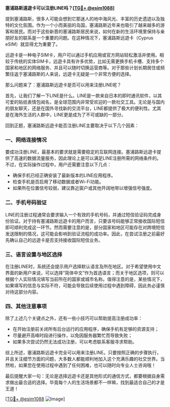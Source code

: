 **塞浦路斯遠遊卡可以注册LINE吗？[[TG💪+ @esim1088](https://t.me/s/esim1088)]**

提到塞浦路斯，很多人可能会想到它那迷人的地中海风光、丰富的历史遗迹以及独特的文化氛围。作为一个小而美丽的岛国，塞浦路斯近年来也吸引了越来越多的游客和居民。而对于这些新晋的塞浦路斯居民来说，如何在新的生活环境里保持与亲朋好友的联系是一个重要的问题。在这种情况下，塞浦路斯远遊卡（Cyprus eSIM）就显得尤为重要了。

远遊卡是一种电子SIM卡，用户可以通过手机应用或官方网站轻松激活并使用。相较于传统的实体SIM卡，远遊卡具有许多优势，比如无需更换手机卡槽、支持多个国家和地区的网络服务、并且可以随时切换运营商等。对于那些计划长期居住或频繁往返于塞浦路斯的人来说，远遊卡无疑是一个非常方便的选择。

那么问题来了：塞浦路斯远遊卡是否可以用来注册LINE呢？

首先，让我们了解一下LINE是什么。LINE是一款来自日本的即时通讯软件，以其可爱的贴纸表情包闻名，是全球范围内非常受欢迎的一款社交工具。无论是与国内的朋友聊天，还是在国外寻找新的交流平台，LINE都提供了极大的便利性。尤其是在海外生活的人群中，LINE更是成为了不可或缺的一部分。

回到正题，塞浦路斯远遊卡能否注册LINE主要取决于以下几个因素：

### 一、网络连接情况

要成功注册LINE，最基本的要求就是需要稳定的互联网连接。塞浦路斯远遊卡提供了高速的数据流量服务，因此理论上是可以满足LINE注册所需的网络条件的。不过，在实际操作过程中，用户还需要注意以下几点：
- 确保手机已经正确安装了最新版本的LINE应用程序。
- 检查手机是否启用了移动数据或者Wi-Fi功能。
- 如果所在位置信号较弱，建议靠近窗户或其他开阔地带以增强信号强度。

### 二、手机号码验证

LINE的注册过程通常会要求输入一个有效的手机号码，并通过短信验证码完成身份验证。对于持有塞浦路斯远遊卡的用户而言，只要该号码能够正常接收国际短信即可顺利完成这一环节。然而需要注意的是，部分国家和地区可能存在对跨境短信发送限制的情况，这可能会影响到验证流程的成功率。因此，在尝试注册之前最好先确认自己的远遊卡是否支持接收国际短信业务。

### 三、语言设置与地区选择

在注册LINE时，系统还会提示用户选择默认语言及所在地区。对于希望使用中文界面的新用户来说，可以选择“简体中文”作为首选语言；而关于地区选项，则可以根据个人实际情况填写当前所在的国家或城市名称。值得注意的是，某些情况下，如果填写的信息与实际不符，可能会导致后续使用过程中遇到障碍，因此务必谨慎对待这部分内容。

### 四、其他注意事项

除了上述几个关键点之外，还有一些小技巧可以帮助提高注册成功率：
- 在开始注册前关闭所有后台运行的应用程序，确保手机有足够的资源支持；
- 尽量避开高峰时段进行操作，以免因服务器繁忙而导致失败；
- 如果多次尝试仍然无法成功注册，可以考虑联系客服寻求帮助。

综上所述，塞浦路斯远遊卡完全可以用来注册LINE。只要按照正确的步骤执行，并且关注细节方面的问题，大多数人都能顺利地加入这个充满乐趣的社交世界。当然啦，如果您在使用过程中遇到了任何困难，也可以随时向专业人士咨询哦！

最后提醒大家一句：无论是选择远遊卡还是其他形式的通信方式，都要根据自身需求做出最合适的选择。毕竟每个人的生活场景都不一样嘛，找到最适合自己的才是王道！

[[TG💪+ @esim1088](https://t.me/s/esim1088) ![Image](https://i.postimg.cc/4NQfJmqS/Snipaste-2025-05-13-00-14-12.png)]